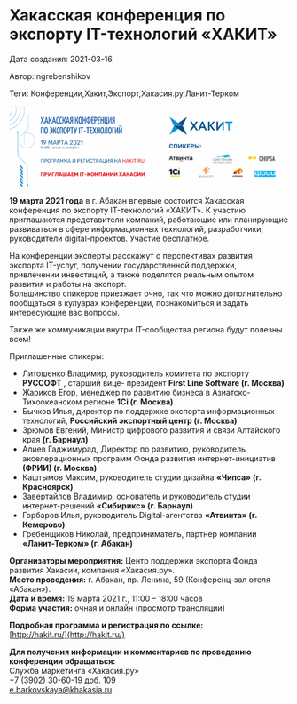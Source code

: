 # Хакасская конференция по экспорту IT-технологий «ХАКИТ»

Дата создания: 2021-03-16

Автор: ngrebenshikov

Теги: Конференции,Хакит,Экспорт,Хакасия.ру,Ланит-Терком

 ![](../images/7a858d.png)  
  
**19 марта 2021 года** в г. Абакан впервые состоится Хакасская конференция по экспорту IT-технологий «ХАКИТ». К участию приглашаются представители компаний, работающие или планирующие развиваться в сфере информационных технологий, разработчики, руководители digital-проектов. Участие бесплатное.  
   
На конференции эксперты расскажут о перспективах развития экспорта IT-услуг, получении государственной поддержки, привлечении инвестиций, а также поделятся реальным опытом развития и работы на экспорт.  
Большинство спикеров приезжает очно, так что можно дополнительно пообщаться в кулуарах конференции, познакомиться и задать интересующие вас вопросы.  
  
Также же коммуникации внутри IT-сообщества региона будут полезны всем!  
  
Приглашенные спикеры:  

- Литошенко Владимир, руководитель комитета по экспорту **РУССОФТ** , старший вице- президент **First Line Software (г. Москва)**
- Жариков Егор, менеджер по развитию бизнеса в Азиатско-Тихоокеанском регионе **1Ci (г. Москва)**
- Бычков Илья, директор по поддержке экспорта информационных технологий, **Российский экспортный центр (г. Москва)**
- Зрюмов Евгений, Министр цифрового развития и связи Алтайского края **(г. Барнаул)**
- Алиев Гаджимурад, Директор по развитию, руководитель акселерационных программ Фонда развития интернет-инициатив **(ФРИИ) (г. Москва)**
- Каштымов Максим, руководитель студии дизайна **«Чипса» (г. Красноярск)**
- Завертайлов Владимир, основатель и руководитель студии интернет-решений **«Сибирикс» (г. Барнаул)**
- Горбаров Илья, руководитель Digital-агентства **«Атвинта» (г. Кемерово)**
- Гребенщиков Николай, предприниматель, партнер компании **«Ланит-Терком» (г. Абакан)**

  
**Организаторы мероприятия:** Центр поддержки экспорта Фонда развития Хакасии, компания «Хакасия.ру».  
**Место проведения:** г. Абакан, пр. Ленина, 59 (Конференц-зал отеля «Абакан»).  
**Дата и время:** 19 марта 2021 г., 11:00 – 18:00 часов  
**Форма участия:** очная и онлайн (просмотр трансляции)  
  
**Подробная программа и регистрация по ссылке:**  
[http://hakit.ru/](http://hakit.ru/)   
  
**Для получения информации и комментариев по проведению конференции обращаться:**  
Служба маркетинга «Хакасия.ру»   
+7 (3902) 30-60-19 доб. 109  
[e.barkovskaya@khakasia.ru](mailto:e.barkovskaya@khakasia.ru)